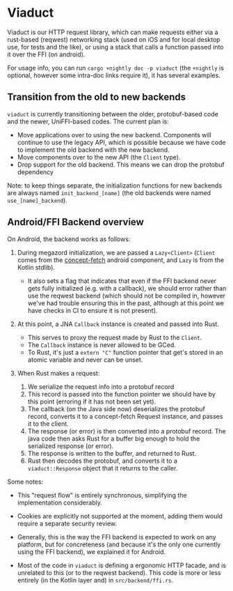 # Viaduct

Viaduct is our HTTP request library, which can make requests either via a
rust-based (reqwest) networking stack (used on iOS and for local desktop use,
for tests and the like), or using a stack that calls a function passed into it
over the FFI (on android).

For usage info, you can run `cargo +nightly doc -p viaduct` (the `+nightly` is
optional, however some intra-doc links require it), it has several examples.

## Transition from the old to new backends

`viaduct` is currently transitioning between the older, protobuf-based code and the newer, UniFFI-based codes.
The current plan is:

* Move applications over to using the new backend. Components will continue to use the legacy API,
  which is possible because we have code to implement the old backend with the new backend.
* Move components over to the new API (the `Client` type).
* Drop support for the old backend.  This means we can drop the protobuf dependency

Note: to keep things separate, the initialization functions for new backends are always named `init_backend_[name]`
(the old backends were named `use_[name]_backend`).

## Android/FFI Backend overview

On Android, the backend works as follows:

1. During megazord initialization, we are passed a `Lazy<Client>` (`Client` comes
   from the [concept-fetch](https://github.com/mozilla-mobile/android-components/tree/master/components/concept/fetch)
   android component, and `Lazy` is from the Kotlin stdlib).

    - It also sets a flag that indicates that even if the FFI backend never gets
      fully initialized (e.g. with a callback), we should error rather than use
      the reqwest backend (which should not be compiled in, however we've had
      trouble ensuring this in the past, although at this point we have checks
      in CI to ensure it is not present).

2. At this point, a JNA `Callback` instance is created and passed into Rust.
    - This serves to proxy the request made by Rust to the `Client`.
    - The `Callback` instance is never allowed to be GCed.
    - To Rust, it's just a `extern "C"` function pointer that get's stored in an
      atomic variable and never can be unset.

3. When Rust makes a request:
    1. We serialize the request info into a protobuf record
    2. This record is passed into the function pointer we should have by this
       point (erroring if it has not been set yet).
    3. The callback (on the Java side now) deserializes the protobuf record,
       converts it to a concept-fetch Request instance, and passes it to the
       client.
    4. The response (or error) is then converted into a protobuf record. The
       java code then asks Rust for a buffer big enough to hold the serialized
       response (or error).
    5. The response is written to the buffer, and returned to Rust.
    6. Rust then decodes the protobuf, and converts it to a
      `viaduct::Response` object that it returns to the caller.

Some notes:

- This "request flow" is entirely synchronous, simplifying the implementation
  considerably.

- Cookies are explicitly not supported at the moment, adding them would
  require a separate security review.

- Generally, this is the way the FFI backend is expected to work on any
  platform, but for concreteness (and because it's the only one currently using
  the FFI backend), we explained it for Android.

- Most of the code in `viaduct` is defining a ergonomic HTTP facade, and is
  unrelated to this (or to the reqwest backend). This code is more or less
  entirely (in the Kotlin layer and) in `src/backend/ffi.rs`.
